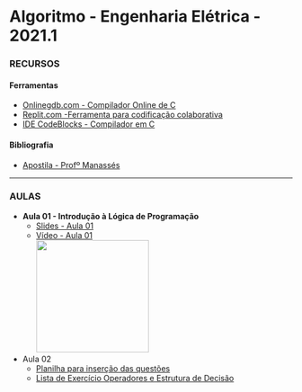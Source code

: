 # Algoritmo - Engenharia Elétrica - 2021.1

### RECURSOS
#### Ferramentas
* [Onlinegdb.com - Compilador Online de C](https://www.onlinegdb.com/online_c_compiler)
* [Replit.com -Ferramenta para codificação colaborativa](https://replit.com/ )
* [IDE CodeBlocks - Compilador em C](https://www.fosshub.com/Code-Blocks.html?dwl=codeblocks-20.03mingw-setup.exe)
#### Bibliografia
* [Apostila - Profº Manassés](https://github.com/kennedyaraujo/ifc/blob/main/algoritmo/bibliografia/mini-apostila-c-manasses.pdf) 

---

### AULAS
* **Aula 01 - Introdução à Lógica de Programação**   
    * [Slides - Aula 01](https://github.com/kennedyaraujo/ifc/blob/main/algoritmo/slides/aula01-algoritmo.pdf)
    * [Vídeo - Aula 01](https://youtu.be/JAkcA0eMRFg) <br/>
    <a href="https://youtu.be/JAkcA0eMRFg"> <img src="https://img.youtube.com/vi/JAkcA0eMRFg/maxresdefault.jpg" width="200"></a>  
    <!-- [![Vídeo - Aula 01](https://img.youtube.com/vi/JAkcA0eMRFg/maxresdefault.jpg)](https://youtu.be/JAkcA0eMRFg) -->
* Aula 02
    * [Planilha para inserção das questões](https://docs.google.com/spreadsheets/d/1owTPhGuBwUFKWh28IJnBClg6TOkNqQScMr8StXa4nco/edit?usp=sharing)
    * [Lista de Exercício Operadores e Estrutura de Decisão](https://drive.google.com/file/d/1styjLAxRdBwRE6aa-xtRyxXGKYvYjK3j/view?usp=sharing)

